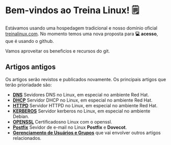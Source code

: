 # Bem-vindos ao Treina Linux! 🗒️

Estávamos usando uma hospedagem tradicional e nosso domínio oficial [treinalinux.com](https://treinalinux.github.io/treinalinux/). No momento temos uma nova proposta para **💻 acesso**, que é usando o github.

Vamos aproveitar os beneficios e recursos do git.



## Artigos antigos

Os artigos serão revistos e publicados novamente. Os principais artigos que terão prioriadade são:

- **[DNS](https://treinalinux.github.io/treinalinux/dns)** Sevidores DNS no Linux, em especial no ambiente Red Hat.
- **[DHCP](https://treinalinux.github.io/treinalinux/dhcp)** Servidor DHCP no Linux, em especial no ambiente Red Hat.
- **[HTTPD](https://treinalinux.github.io/treinalinux/httpd)** Servidor HTTPD no Linux, em especial no ambiente Red Hat.
- **[KERBEROS](https://treinalinux.github.io/treinalinux/kerberos)** Servidor kerberos no Linux, em especial no ambiente Debian.
- **[OPENSSL](https://treinalinux.github.io/treinalinux/openssl)** Certificadosno Linux com o openssl.
- **[Postfix](https://treinalinux.github.io/treinalinux/postfix)** Sevidor de e-mail no Linux **Postfix** e **Dovecot**. 
- **[Gerenciamento de Usuários e Grupos](https://treinalinux.github.io/treinalinux/Gerenciamento-de-Usuários-Grupos)** que vai envolver outros artigos relacionados.
